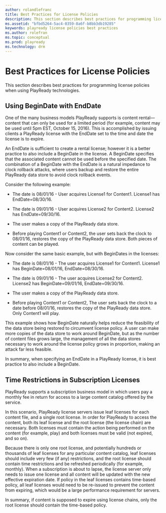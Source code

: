 ```yaml
---
author: rolandlefranc
title: Best Practices for License Policies
description: This section describes best practices for programming license policies in PlayReady.
ms.assetid: "bfbd5264-5ac4-0359-8a6f-b8bb3db19285"
keywords: playready license policies best practices
ms.author: rolefran
ms.topic: conceptual
ms.prod: playready
ms.technology: drm
---
```



# Best Practices for License Policies


This section describes best practices for programming license policies when using PlayReady technologies.

<a id="begindate"></a>

## Using BeginDate with EndDate


One of the many business models PlayReady supports is content rental&mdash;content that can only be used for a limited period (for example, content may be used until 5pm EST, October 15, 2016). This is accomplished by issuing clients a PlayReady license with the EndDate set to the time and date the license is to expire.


An EndDate is sufficient to create a rental license; however it is a better practice to also include a BeginDate in the license. A BeginDate specifies that the associated content cannot be used before the specified date. The combination of a BeginDate with the EndDate is a natural impedance to clock rollback attacks, where users backup and restore the entire PlayReady data store to avoid clock rollback events.


Consider the following example:

   *  The date is 08/01/16 - User acquires License1 for Content1. License1 has EndDate=08/30/16.

   *  The date is 09/01/16 - User acquires License2 for Content2. License2 has EndDate=09/30/16.

   *  The user makes a copy of the PlayReady data store.

   *  Before playing Content1 or Content2, the user sets back the clock to 08/01/16, restores the copy of the PlayReady data store. Both pieces of content can be played.



Now consider the same basic example, but with BeginDates in the licenses:

   *  The date is 08/01/16 - The user acquires License1 for Content1. License1 has BeginDate=08/01/16, EndDate=08/30/16.

   *  The date is 09/01/16 - The user acquires License2 for Content2. License2 has BeginDate=09/01/16, EndDate=09/30/16.

   *  The user makes a copy of the PlayReady data store.

   *  Before playing Content1 or Content2, The user sets back the clock to a date before 08/01/16, restores the copy of the PlayReady data store. Only Content1 will play.



This example shows how BeginDate naturally helps reduce the feasibility of the data store being restored to circumvent license policy. A user can make more copies of the data store to work around BeginDate, but as the number of content files grows large, the management of all the data stores necessary to work around the license policy grows in proportion, making an attack far less feasible.


In summary, when specifying an EndDate in a PlayReady license, it is best practice to also include a BeginDate.

## Time Restrictions in Subscription Licenses


PlayReady supports a subscription business model in which users pay a monthly fee in return for access to a large content catalog offered by the service.


In this scenario, PlayReady license servers issue leaf licenses for each content file, and a single root license. In order for PlayReady to access the content, both its leaf license and the root license (the license chain) are necessary. Both licenses must contain the action being performed on the content (for example, play) and both licenses must be valid (not expired, and so on).


Because there is only one root license, and potentially hundreds or thousands of leaf licenses for any particular content catalog, leaf licenses should include very few (if any) restrictions, and the root license should contain time restrictions and be refreshed periodically (for example, monthly). When a subscription is about to lapse, the license server only needs to issue one license and all content will be updated with the new effective expiration date. If policy in the leaf licenses contains time-based policy, all leaf licenses would need to be re-issued to prevent the content from expiring, which would be a large performance requirement for servers.


In summary, if content is supposed to expire using license chains, only the root license should contain the time-based policy.


